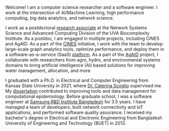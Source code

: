 Welcome! I am a computer science researcher and a software engineer. I work at the intersection of AI/Machine Learning, high performance computing, big data analytics, and network science.

I work as a postdoctoral [research associate](https://biocomplexity.virginia.edu/person/tanvir-ferdousi) at the Network Systems Science and Advanced Computing Division of the UVA Biocomplexity Institute. As a postdoc, I am engaged in multiple projects, including CINES and AgAID. As a part of the [CINES](https://biocomplexity.virginia.edu/project/cines-cyberinfrastructure-network-engineering-and-science) initiative, I work with the team to develop large-scale graph analytics tools, optimize performance, and deploy them in a software-as-a-service (SaaS) [platform](https://net.science/). As a part of the [AgAID](https://agaid.org/) project, I collaborate with researchers from agro, hydro, and environmental systems domains to bring artificial intelligence (AI) based solutions for improving water management, allocation, and more.

I graduated with a Ph.D. in Electrical and Computer Engineering from Kansas State University in 2021, where [Dr. Caterina Scoglio](https://ece.k-state.edu/about/people/faculty/scoglio/) supervised me. My [dissertation](https://krex.k-state.edu/handle/2097/41449) contributed to improving tools and data management for computational epidemiology. Before graduate school, I was a software engineer at [Samsung R&D Institute Bangladesh](https://research.samsung.com/srbd) for 3.5 years. I have managed a team of developers, built network connectivity and IoT applications, and performed software quality assurance. I received my bachelor's degree in Electrical and Electronic Engineering from Bangladesh University of Engineering and Technology (BUET) in 2013.

<!-- Write your biography here. Tell the world about yourself. Link to your favorite [subreddit](http://reddit.com). You can put a picture in, too. The code is already in, just name your picture `prof_pic.jpg` and put it in the `img/` folder. -->

<!-- Put your address / P.O. box / other info right below your picture. You can also disable any these elements by editing `profile` property of the YAML header of your `_pages/about.md`. Edit `_bibliography/papers.bib` and Jekyll will render your [publications page](/al-folio/publications/) automatically. -->

<!-- Link to your social media connections, too. This theme is set up to use [Font Awesome icons](https://fontawesome.com/) and [Academicons](https://jpswalsh.github.io/academicons/), like the ones below. Add your Facebook, Twitter, LinkedIn, Google Scholar, or just disable all of them. -->
